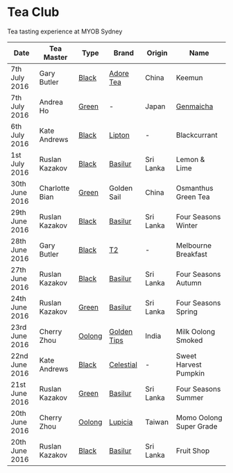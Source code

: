 # Tea Club 
Tea tasting experience at MYOB Sydney

| Date           | Tea Master      | Type     | Brand         | Origin    | Name                    |
|----------------|-----------------|----------|---------------|-----------|-------------------------|
| 7th July 2016  | Gary Butler     | [Black]  | [Adore Tea]   | China     | Keemun                  |
| 7th July 2016  | Andrea Ho       | [Green]  | -             | Japan     | [Genmaicha]             |
| 6th July 2016  | Kate Andrews    | [Black]  | [Lipton]      | -         | Blackcurrant            |
| 1st July 2016  | Ruslan Kazakov  | [Black]  | [Basilur]     | Sri Lanka | Lemon & Lime            |
| 30th June 2016 | Charlotte Bian  | [Green]  | Golden Sail   | China     | Osmanthus Green Tea     |
| 29th June 2016 | Ruslan Kazakov  | [Black]  | [Basilur]     | Sri Lanka | Four Seasons Winter     |
| 28th June 2016 | Gary Butler     | [Black]  | [T2]          | -         | Melbourne Breakfast     |
| 27th June 2016 | Ruslan Kazakov  | [Black]  | [Basilur]     | Sri Lanka | Four Seasons Autumn     |
| 24th June 2016 | Ruslan Kazakov  | [Green]  | [Basilur]     | Sri Lanka | Four Seasons Spring     |
| 23rd June 2016 | Cherry Zhou     | [Oolong] | [Golden Tips] | India     | Milk Oolong Smoked      |
| 22nd June 2016 | Kate Andrews    | [Black]  | [Celestial]   | -         | Sweet Harvest Pumpkin   |
| 21st June 2016 | Ruslan Kazakov  | [Green]  | [Basilur]     | Sri Lanka | Four Seasons Summer     |
| 20th June 2016 | Cherry Zhou     | [Oolong] | [Lupicia]     | Taiwan    | Momo Oolong Super Grade |
| 20th June 2016 | Ruslan Kazakov  | [Black]  | [Basilur]     | Sri Lanka | Fruit Shop              |
<!-- Type -->
[Black]: https://en.wikipedia.org/wiki/Black_tea
[Green]: https://en.wikipedia.org/wiki/Green_tea
[White]: https://en.wikipedia.org/wiki/White_tea
[Oolong]: https://en.wikipedia.org/wiki/Oolong

<!-- Brand -->
[Basilur]: http://www.basilurtea.com
[Celestial]: http://www.celestialseasonings.com
[T2]: http://www.t2tea.com
[Lupicia]: http://www.lupicia.com.au
[Golden Tips]: http://www.goldentipstea.com
[Lipton]: http://www.liptontea.com
[Adore Tea]: http://adoretea.com.au

<!-- Name -->
[Genmaicha]: https://en.wikipedia.org/wiki/Genmaicha
